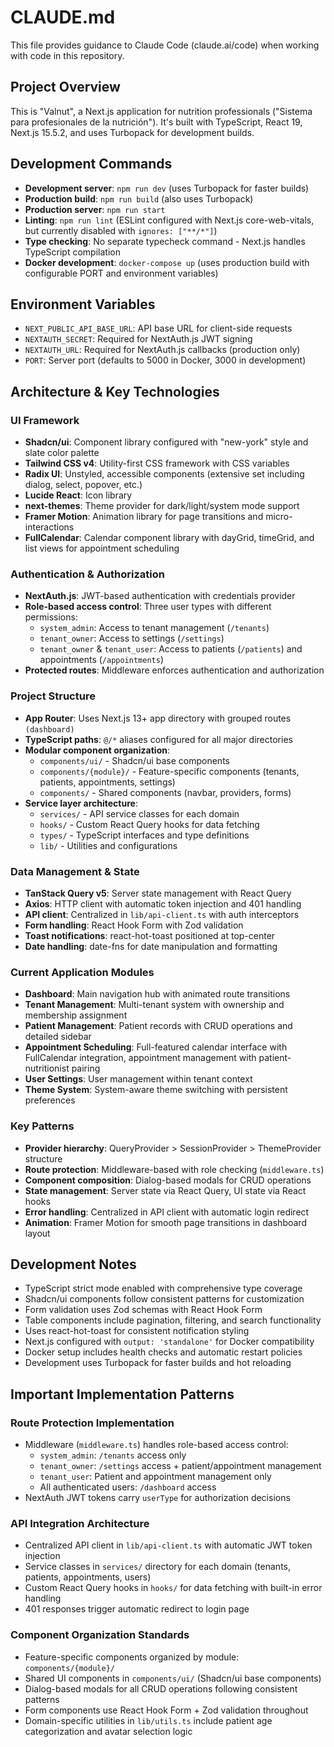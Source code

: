 # CLAUDE.md

This file provides guidance to Claude Code (claude.ai/code) when working with code in this repository.

## Project Overview

This is "Valnut", a Next.js application for nutrition professionals ("Sistema para profesionales de la nutrición"). It's built with TypeScript, React 19, Next.js 15.5.2, and uses Turbopack for development builds.

## Development Commands

- **Development server**: `npm run dev` (uses Turbopack for faster builds)
- **Production build**: `npm run build` (also uses Turbopack)
- **Production server**: `npm run start`
- **Linting**: `npm run lint` (ESLint configured with Next.js core-web-vitals, but currently disabled with `ignores: ["**/*"]`)
- **Type checking**: No separate typecheck command - Next.js handles TypeScript compilation
- **Docker development**: `docker-compose up` (uses production build with configurable PORT and environment variables)

## Environment Variables

- `NEXT_PUBLIC_API_BASE_URL`: API base URL for client-side requests
- `NEXTAUTH_SECRET`: Required for NextAuth.js JWT signing
- `NEXTAUTH_URL`: Required for NextAuth.js callbacks (production only)
- `PORT`: Server port (defaults to 5000 in Docker, 3000 in development)

## Architecture & Key Technologies

### UI Framework
- **Shadcn/ui**: Component library configured with "new-york" style and slate color palette
- **Tailwind CSS v4**: Utility-first CSS framework with CSS variables
- **Radix UI**: Unstyled, accessible components (extensive set including dialog, select, popover, etc.)
- **Lucide React**: Icon library
- **next-themes**: Theme provider for dark/light/system mode support
- **Framer Motion**: Animation library for page transitions and micro-interactions
- **FullCalendar**: Calendar component library with dayGrid, timeGrid, and list views for appointment scheduling

### Authentication & Authorization
- **NextAuth.js**: JWT-based authentication with credentials provider
- **Role-based access control**: Three user types with different permissions:
  - `system_admin`: Access to tenant management (`/tenants`)
  - `tenant_owner`: Access to settings (`/settings`)
  - `tenant_owner` & `tenant_user`: Access to patients (`/patients`) and appointments (`/appointments`)
- **Protected routes**: Middleware enforces authentication and authorization

### Project Structure
- **App Router**: Uses Next.js 13+ app directory with grouped routes `(dashboard)`
- **TypeScript paths**: `@/*` aliases configured for all major directories
- **Modular component organization**:
  - `components/ui/` - Shadcn/ui base components
  - `components/{module}/` - Feature-specific components (tenants, patients, appointments, settings)
  - `components/` - Shared components (navbar, providers, forms)
- **Service layer architecture**:
  - `services/` - API service classes for each domain
  - `hooks/` - Custom React Query hooks for data fetching
  - `types/` - TypeScript interfaces and type definitions
  - `lib/` - Utilities and configurations

### Data Management & State
- **TanStack Query v5**: Server state management with React Query
- **Axios**: HTTP client with automatic token injection and 401 handling
- **API client**: Centralized in `lib/api-client.ts` with auth interceptors
- **Form handling**: React Hook Form with Zod validation
- **Toast notifications**: react-hot-toast positioned at top-center
- **Date handling**: date-fns for date manipulation and formatting

### Current Application Modules
- **Dashboard**: Main navigation hub with animated route transitions
- **Tenant Management**: Multi-tenant system with ownership and membership assignment
- **Patient Management**: Patient records with CRUD operations and detailed sidebar
- **Appointment Scheduling**: Full-featured calendar interface with FullCalendar integration, appointment management with patient-nutritionist pairing
- **User Settings**: User management within tenant context
- **Theme System**: System-aware theme switching with persistent preferences

### Key Patterns
- **Provider hierarchy**: QueryProvider > SessionProvider > ThemeProvider structure
- **Route protection**: Middleware-based with role checking (`middleware.ts`)
- **Component composition**: Dialog-based modals for CRUD operations
- **State management**: Server state via React Query, UI state via React hooks
- **Error handling**: Centralized in API client with automatic login redirect
- **Animation**: Framer Motion for smooth page transitions in dashboard layout

## Development Notes

- TypeScript strict mode enabled with comprehensive type coverage
- Shadcn/ui components follow consistent patterns for customization
- Form validation uses Zod schemas with React Hook Form
- Table components include pagination, filtering, and search functionality
- Uses react-hot-toast for consistent notification styling
- Next.js configured with `output: 'standalone'` for Docker compatibility
- Docker setup includes health checks and automatic restart policies
- Development uses Turbopack for faster builds and hot reloading

## Important Implementation Patterns

### Route Protection Implementation
- Middleware (`middleware.ts`) handles role-based access control:
  - `system_admin`: `/tenants` access only
  - `tenant_owner`: `/settings` access + patient/appointment management
  - `tenant_user`: Patient and appointment management only
  - All authenticated users: `/dashboard` access
- NextAuth JWT tokens carry `userType` for authorization decisions

### API Integration Architecture
- Centralized API client in `lib/api-client.ts` with automatic JWT token injection
- Service classes in `services/` directory for each domain (tenants, patients, appointments, users)
- Custom React Query hooks in `hooks/` for data fetching with built-in error handling
- 401 responses trigger automatic redirect to login page

### Component Organization Standards
- Feature-specific components organized by module: `components/{module}/`
- Shared UI components in `components/ui/` (Shadcn/ui base components)
- Dialog-based modals for all CRUD operations following consistent patterns
- Form components use React Hook Form + Zod validation throughout
- Domain-specific utilities in `lib/utils.ts` include patient age categorization and avatar selection logic